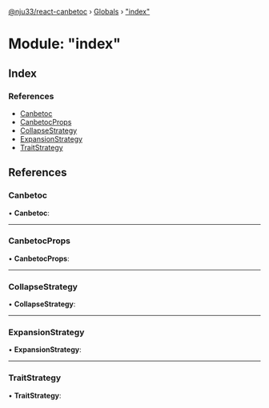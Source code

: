 [@nju33/react-canbetoc](../README.md) › [Globals](../globals.md) › ["index"](_index_.md)

# Module: "index"

## Index

### References

* [Canbetoc](_index_.md#canbetoc)
* [CanbetocProps](_index_.md#canbetocprops)
* [CollapseStrategy](_index_.md#collapsestrategy)
* [ExpansionStrategy](_index_.md#expansionstrategy)
* [TraitStrategy](_index_.md#traitstrategy)

## References

###  Canbetoc

• **Canbetoc**:

___

###  CanbetocProps

• **CanbetocProps**:

___

###  CollapseStrategy

• **CollapseStrategy**:

___

###  ExpansionStrategy

• **ExpansionStrategy**:

___

###  TraitStrategy

• **TraitStrategy**:
